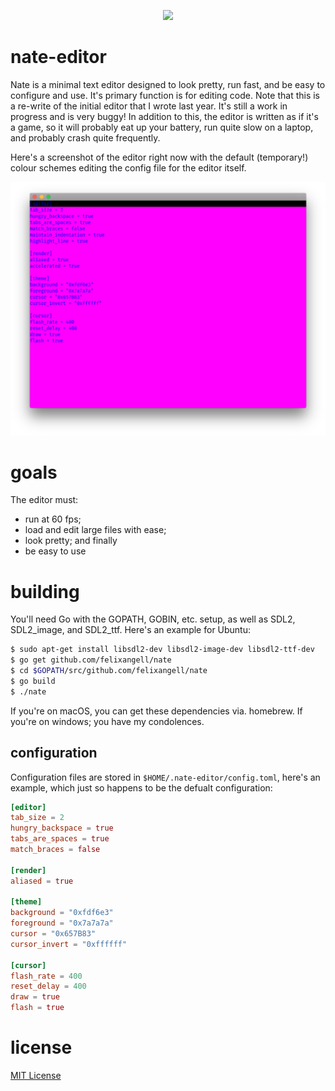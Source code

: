 <p align="center"><img src="res/icons/icon96.png"></p>

<h1>nate-editor</h1>
Nate is a minimal text editor designed to look pretty, run fast, and be easy
to configure and use. It's primary function is for editing code. Note that this
is a re-write of the initial editor that I wrote last year. It's still a work in
progress and is very buggy! In addition to this, the editor is written as if it's a game,
so it will probably eat up your battery, run quite slow on a laptop, and probably crash
quite frequently.

<br>

Here's a screenshot of the editor right now with the default (temporary!) colour schemes
editing the config file for the editor itself.

<p align="center"><img src="screenshot.png"></p>

# goals
The editor must:

* run at 60 fps;
* load and edit large files with ease;
* look pretty; and finally
* be easy to use 

# building
You'll need Go with the GOPATH, GOBIN, etc. setup, as well as SDL2, SDL2\_image, and SDL2\_ttf. Here's
an example for Ubuntu:

```bash
$ sudo apt-get install libsdl2-dev libsdl2-image-dev libsdl2-ttf-dev
$ go get github.com/felixangell/nate
$ cd $GOPATH/src/github.com/felixangell/nate
$ go build
$ ./nate
```

If you're on macOS, you can get these dependencies via. homebrew. If you're on windows; you have my condolences.

## configuration
Configuration files are stored in `$HOME/.nate-editor/config.toml`, here's
an example, which just so happens to be the defualt configuration:

```toml
[editor]
tab_size = 2
hungry_backspace = true
tabs_are_spaces = true
match_braces = false

[render]
aliased = true

[theme]
background = "0xfdf6e3"
foreground = "0x7a7a7a"
cursor = "0x657B83"
cursor_invert = "0xffffff"

[cursor]
flash_rate = 400
reset_delay = 400
draw = true
flash = true
```

# license
[MIT License](/LICENSE)
